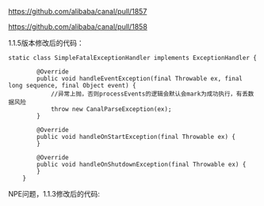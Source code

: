 

https://github.com/alibaba/canal/pull/1857

https://github.com/alibaba/canal/pull/1858

1.1.5版本修改后的代码：

```
static class SimpleFatalExceptionHandler implements ExceptionHandler {

        @Override
        public void handleEventException(final Throwable ex, final long sequence, final Object event) {
            //异常上抛，否则processEvents的逻辑会默认会mark为成功执行，有丢数据风险
            throw new CanalParseException(ex);
        }

        @Override
        public void handleOnStartException(final Throwable ex) {
        }

        @Override
        public void handleOnShutdownException(final Throwable ex) {
        }
    }

```

NPE问题，1.1.3修改后的代码: